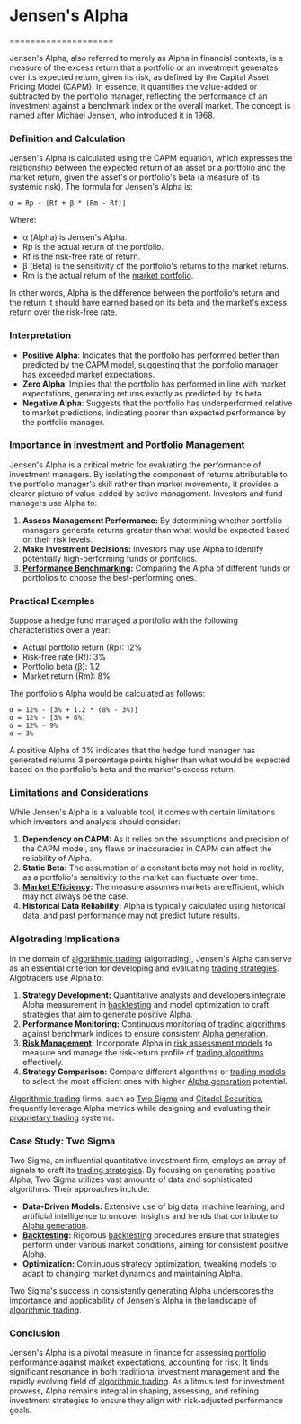 # Jensen's Alpha
====================

Jensen's Alpha, also referred to merely as Alpha in financial contexts, is a measure of the excess return that a portfolio or an investment generates over its expected return, given its risk, as defined by the Capital Asset Pricing Model (CAPM). In essence, it quantifies the value-added or subtracted by the portfolio manager, reflecting the performance of an investment against a benchmark index or the overall market. The concept is named after Michael Jensen, who introduced it in 1968.

### Definition and Calculation
Jensen's Alpha is calculated using the CAPM equation, which expresses the relationship between the expected return of an asset or a portfolio and the market return, given the asset's or portfolio's beta (a measure of its systemic risk). The formula for Jensen's Alpha is:

```
α = Rp - [Rf + β * (Rm - Rf)]
```

Where:
- α (Alpha) is Jensen's Alpha.
- Rp is the actual return of the portfolio.
- Rf is the risk-free rate of return.
- β (Beta) is the sensitivity of the portfolio's returns to the market returns.
- Rm is the actual return of the [market portfolio](../m/market_portfolio.md).

In other words, Alpha is the difference between the portfolio's return and the return it should have earned based on its beta and the market's excess return over the risk-free rate.

### Interpretation
- **Positive Alpha**: Indicates that the portfolio has performed better than predicted by the CAPM model, suggesting that the portfolio manager has exceeded market expectations.
- **Zero Alpha**: Implies that the portfolio has performed in line with market expectations, generating returns exactly as predicted by its beta.
- **Negative Alpha**: Suggests that the portfolio has underperformed relative to market predictions, indicating poorer than expected performance by the portfolio manager.

### Importance in Investment and Portfolio Management
Jensen's Alpha is a critical metric for evaluating the performance of investment managers. By isolating the component of returns attributable to the portfolio manager's skill rather than market movements, it provides a clearer picture of value-added by active management. Investors and fund managers use Alpha to:

1. **Assess Management Performance:** By determining whether portfolio managers generate returns greater than what would be expected based on their risk levels.
2. **Make Investment Decisions:** Investors may use Alpha to identify potentially high-performing funds or portfolios.
3. **[Performance Benchmarking](../p/performance_benchmarking.md):** Comparing the Alpha of different funds or portfolios to choose the best-performing ones.

### Practical Examples
Suppose a hedge fund managed a portfolio with the following characteristics over a year:
- Actual portfolio return (Rp): 12%
- Risk-free rate (Rf): 3%
- Portfolio beta (β): 1.2
- Market return (Rm): 8%

The portfolio's Alpha would be calculated as follows:
```
α = 12% - [3% + 1.2 * (8% - 3%)]
α = 12% - [3% + 6%]
α = 12% - 9%
α = 3%
```

A positive Alpha of 3% indicates that the hedge fund manager has generated returns 3 percentage points higher than what would be expected based on the portfolio's beta and the market's excess return.

### Limitations and Considerations
While Jensen's Alpha is a valuable tool, it comes with certain limitations which investors and analysts should consider:

1. **Dependency on CAPM:** As it relies on the assumptions and precision of the CAPM model, any flaws or inaccuracies in CAPM can affect the reliability of Alpha.
2. **Static Beta:** The assumption of a constant beta may not hold in reality, as a portfolio's sensitivity to the market can fluctuate over time.
3. **[Market Efficiency](../m/market_efficiency.md):** The measure assumes markets are efficient, which may not always be the case.
4. **Historical Data Reliability:** Alpha is typically calculated using historical data, and past performance may not predict future results.

### Algotrading Implications
In the domain of [algorithmic trading](../a/algorithmic_trading.md) (algotrading), Jensen's Alpha can serve as an essential criterion for developing and evaluating [trading strategies](../t/trading_strategies.md). Algotraders use Alpha to:

1. **Strategy Development:** Quantitative analysts and developers integrate Alpha measurement in [backtesting](../b/backtesting.md) and model optimization to craft strategies that aim to generate positive Alpha.
2. **Performance Monitoring:** Continuous monitoring of [trading algorithms](../t/trading_algorithms.md) against benchmark indices to ensure consistent [Alpha generation](../a/alpha_generation.md).
3. **[Risk Management](../r/risk_management.md):** Incorporate Alpha in [risk assessment models](../r/risk_assessment_models.md) to measure and manage the risk-return profile of [trading algorithms](../t/trading_algorithms.md) effectively.
4. **Strategy Comparison:** Compare different algorithms or [trading models](../t/trading_models.md) to select the most efficient ones with higher [Alpha generation](../a/alpha_generation.md) potential.

[Algorithmic trading](../a/algorithmic_trading.md) firms, such as [Two Sigma](https://www.twosigma.com/) and [Citadel Securities](https://www.citadelsecurities.com/), frequently leverage Alpha metrics while designing and evaluating their [proprietary trading](../p/proprietary_trading.md) systems.

### Case Study: Two Sigma
Two Sigma, an influential quantitative investment firm, employs an array of signals to craft its [trading strategies](../t/trading_strategies.md). By focusing on generating positive Alpha, Two Sigma utilizes vast amounts of data and sophisticated algorithms. Their approaches include:

- **Data-Driven Models:** Extensive use of big data, machine learning, and artificial intelligence to uncover insights and trends that contribute to [Alpha generation](../a/alpha_generation.md).
- **[Backtesting](../b/backtesting.md):** Rigorous [backtesting](../b/backtesting.md) procedures ensure that strategies perform under various market conditions, aiming for consistent positive Alpha.
- **Optimization:** Continuous strategy optimization, tweaking models to adapt to changing market dynamics and maintaining Alpha.

Two Sigma's success in consistently generating Alpha underscores the importance and applicability of Jensen's Alpha in the landscape of [algorithmic trading](../a/algorithmic_trading.md).

### Conclusion
Jensen's Alpha is a pivotal measure in finance for assessing [portfolio performance](../p/portfolio_performance.md) against market expectations, accounting for risk. It finds significant resonance in both traditional investment management and the rapidly evolving field of [algorithmic trading](../a/algorithmic_trading.md). As a litmus test for investment prowess, Alpha remains integral in shaping, assessing, and refining investment strategies to ensure they align with risk-adjusted performance goals.

